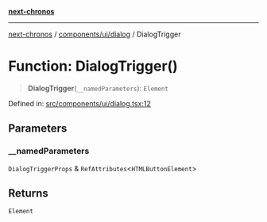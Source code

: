[**next-chronos**](../../../../README.md)

***

[next-chronos](../../../../README.md) / [components/ui/dialog](../README.md) / DialogTrigger

# Function: DialogTrigger()

> **DialogTrigger**(`__namedParameters`): `Element`

Defined in: [src/components/ui/dialog.tsx:12](https://github.com/Bababum95/next-chronos/blob/41860730c8dd12c16699269e1eee86402c8d1a9f/src/components/ui/dialog.tsx#L12)

## Parameters

### \_\_namedParameters

`DialogTriggerProps` & `RefAttributes`\<`HTMLButtonElement`\>

## Returns

`Element`
